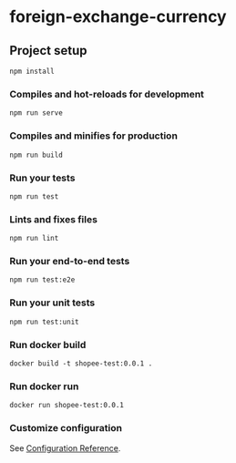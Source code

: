 # foreign-exchange-currency

## Project setup
```
npm install
```

### Compiles and hot-reloads for development
```
npm run serve
```

### Compiles and minifies for production
```
npm run build
```

### Run your tests
```
npm run test
```

### Lints and fixes files
```
npm run lint
```

### Run your end-to-end tests
```
npm run test:e2e
```

### Run your unit tests
```
npm run test:unit
```

### Run docker build
```
docker build -t shopee-test:0.0.1 .
```

### Run docker run
```
docker run shopee-test:0.0.1
```

### Customize configuration
See [Configuration Reference](https://cli.vuejs.org/config/).
